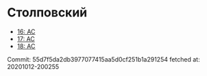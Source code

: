 # Столповский
- [16: AC](16.md)
- [17: AC](17.md)
- [18: AC](18.md)

Commit: 55d7f5da2db3977077415aa5d0cf251b1a291254
 fetched at: 20201012-200255
